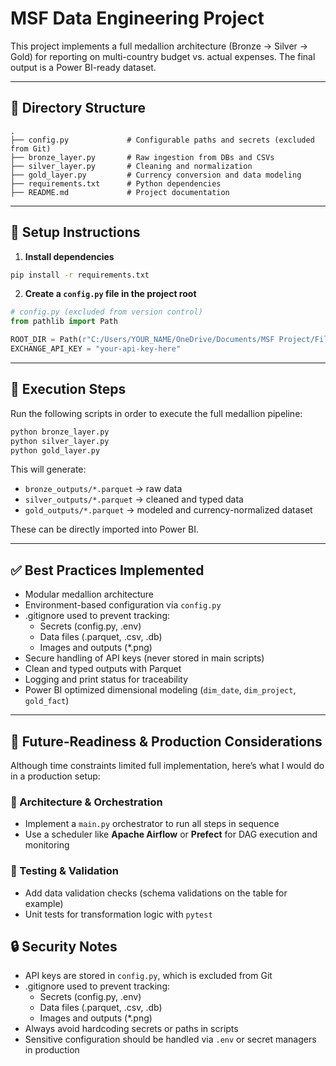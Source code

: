 # MSF Data Engineering Project

This project implements a full medallion architecture (Bronze → Silver → Gold) for reporting on multi-country budget vs. actual expenses. The final output is a Power BI-ready dataset.

---

## 📁 Directory Structure

```
.
├── config.py             # Configurable paths and secrets (excluded from Git)
├── bronze_layer.py       # Raw ingestion from DBs and CSVs
├── silver_layer.py       # Cleaning and normalization
├── gold_layer.py         # Currency conversion and data modeling
├── requirements.txt      # Python dependencies
├── README.md             # Project documentation
```

---

## 🔧 Setup Instructions

1. **Install dependencies**

```bash
pip install -r requirements.txt
```

2. **Create a `config.py` file in the project root**

```python
# config.py (excluded from version control)
from pathlib import Path

ROOT_DIR = Path(r"C:/Users/YOUR_NAME/OneDrive/Documents/MSF Project/Files")
EXCHANGE_API_KEY = "your-api-key-here"
```

---

## 🚀 Execution Steps

Run the following scripts in order to execute the full medallion pipeline:

```bash
python bronze_layer.py
python silver_layer.py
python gold_layer.py
```

This will generate:

- `bronze_outputs/*.parquet` → raw data
- `silver_outputs/*.parquet` → cleaned and typed data
- `gold_outputs/*.parquet` → modeled and currency-normalized dataset

These can be directly imported into Power BI.

---

## ✅ Best Practices Implemented

- Modular medallion architecture
- Environment-based configuration via `config.py`
- .gitignore used to prevent tracking:
  - Secrets (config.py, .env)
  - Data files (.parquet, .csv, .db)
  - Images and outputs (*.png)
- Secure handling of API keys (never stored in main scripts)
- Clean and typed outputs with Parquet
- Logging and print status for traceability
- Power BI optimized dimensional modeling (`dim_date`, `dim_project`, `gold_fact`)
---

## 🔭 Future-Readiness & Production Considerations

Although time constraints limited full implementation, here’s what I would do in a production setup:

### 🧱 Architecture & Orchestration
- Implement a `main.py` orchestrator to run all steps in sequence
- Use a scheduler like **Apache Airflow** or **Prefect** for DAG execution and monitoring

### 🧪 Testing & Validation
- Add data validation checks (schema validations on the table for example)
- Unit tests for transformation logic with `pytest`

## 🔒 Security Notes

- API keys are stored in `config.py`, which is excluded from Git
- .gitignore used to prevent tracking:
  - Secrets (config.py, .env)
  - Data files (.parquet, .csv, .db)
  - Images and outputs (*.png)
- Always avoid hardcoding secrets or paths in scripts
- Sensitive configuration should be handled via `.env` or secret managers in production